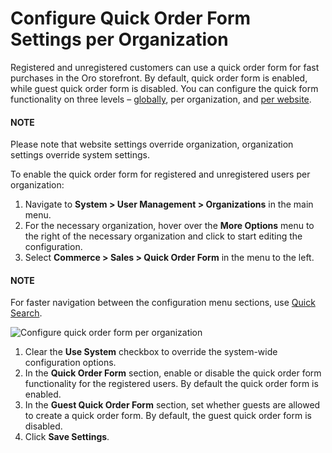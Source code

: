 <a id="user-guide-system-configuration-commerce-sales-quick-order-form-organization"></a>

# Configure Quick Order Form Settings per Organization

Registered and unregistered customers can use a quick order form for fast purchases in the Oro storefront. By default, quick order form is enabled, while guest quick order form is disabled. You can configure the quick form functionality on three levels – [globally](../../../../../configuration/commerce/sales/guest-quick-order-global.md#user-guide-system-configuration-commerce-sales-quick-order-form-global), per organization, and [per website](../../../../../websites/web-configuration/commerce/sales/website-guest-quick-order.md#user-guide-system-configuration-commerce-sales-quick-order-form-website).

#### NOTE
Please note that website settings override organization, organization settings override system settings.

To enable the quick order form for registered and unregistered users per organization:

1. Navigate to **System > User Management > Organizations** in the main menu.
2. For the necessary organization, hover over the <i class="fa fa-ellipsis-h fa-lg" aria-hidden="true"></i> **More Options** menu to the right of the necessary organization and click <i class="fas fa-cog" aria-hidden="true"></i> to start editing the configuration.
3. Select **Commerce > Sales > Quick Order Form** in the menu to the left.

#### NOTE
For faster navigation between the configuration menu sections, use [Quick Search](../../../../../configuration/quick-search.md#user-guide-system-configuration-quick-search).

![Configure quick order form per organization](user/img/system/user_management/org_configuration/sales/org_quick_order_form.png)
1. Clear the **Use System** checkbox to override the system-wide configuration options.
2. In the **Quick Order Form** section, enable or disable the quick order form functionality for the registered users. By default the quick order form is enabled.
3. In the **Guest Quick Order Form** section, set whether guests are allowed to create a quick order form. By default, the guest quick order form is disabled.
4. Click **Save Settings**.

<!-- fa-bars = fa-navicon -->
<!-- Ic Tiles is used as Set As Default in saved views, and as tiles in display layout options -->
<!-- IcPencil refers to Rename in Commerce and Inline Editing in CRM -->
<!-- Check mark in the square. -->
<!-- SortDesc is also used as drop-down arrow -->
<!-- A -->
<!-- B -->
<!-- C -->
<!-- D -->
<!-- E -->
<!-- F -->
<!-- G -->
<!-- H -->
<!-- I -->
<!-- L -->
<!-- M -->
<!-- P -->
<!-- R -->
<!-- S -->
<!-- T -->
<!-- U -->
<!-- Z -->
